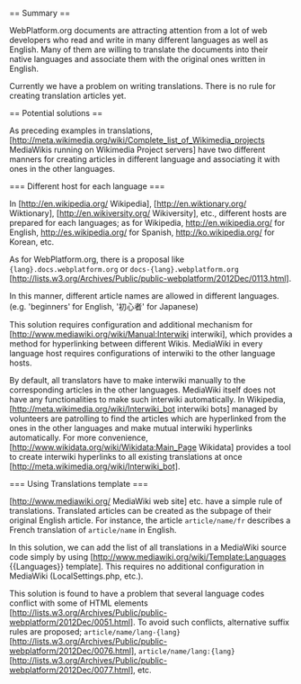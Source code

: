 == Summary ==

WebPlatform.org documents are attracting attention from a lot of web developers who read and write in many different languages as well as English. Many of them are willing to translate the documents into their native languages and associate them with the original ones written in English.

Currently we have a problem on writing translations. There is no rule for creating translation articles yet.

== Potential solutions ==

As preceding examples in translations, [http://meta.wikimedia.org/wiki/Complete_list_of_Wikimedia_projects MediaWikis running on Wikimedia Project servers] have two different manners for creating articles in different language and associating it with ones in the other languages.

=== Different host for each language ===

In [http://en.wikipedia.org/ Wikipedia], [http://en.wiktionary.org/ Wiktionary], [http://en.wikiversity.org/ Wikiversity], etc., different hosts are prepared for each languages; as for Wikipedia, http://en.wikipedia.org/ for English, http://es.wikipedia.org/ for Spanish, http://ko.wikipedia.org/ for Korean, etc.

As for WebPlatform.org, there is a proposal like <code>{lang}.docs.webplatform.org</code> or <code>docs-{lang}.webplatform.org</code> [http://lists.w3.org/Archives/Public/public-webplatform/2012Dec/0113.html].

In this manner, different article names are allowed in different languages. (e.g. 'beginners' for English, '初心者' for Japanese)

This solution requires configuration and additional mechanism for [http://www.mediawiki.org/wiki/Manual:Interwiki interwiki], which provides a method for hyperlinking between different Wikis. MediaWiki in every language host requires configurations of interwiki to the other language hosts.

By default, all translators have to make interwiki manually to the corresponding articles in the other languages. MediaWiki itself does not have any functionalities to make such interwiki automatically. In Wikipedia, [http://meta.wikimedia.org/wiki/Interwiki_bot interwiki bots] managed by volunteers are patrolling to find the articles which are hyperlinked from the ones in the other languages and make mutual interwiki hyperlinks automatically. For more convenience, [http://www.wikidata.org/wiki/Wikidata:Main_Page Wikidata] provides a tool to create interwiki hyperlinks to all existing translations at once [http://meta.wikimedia.org/wiki/Interwiki_bot].

=== Using Translations template ===

[http://www.mediawiki.org/ MediaWiki web site] etc.  have a simple rule of translations. Translated articles can be created as the subpage of their original English article. For instance, the article <code>article/name/fr</code> describes a French translation of <code>article/name</code> in English.

In this solution, we can add the list of all translations in a MediaWiki source code simply by using [http://www.mediawiki.org/wiki/Template:Languages <nowiki>{{Languages}}</nowiki> template]. This requires no additional configuration in MediaWiki (LocalSettings.php, etc.).

This solution is found to have a problem that several language codes conflict with some of HTML elements [http://lists.w3.org/Archives/Public/public-webplatform/2012Dec/0051.html]. To avoid such conflicts, alternative suffix rules are proposed; <code>article/name/lang-{lang}</code>[http://lists.w3.org/Archives/Public/public-webplatform/2012Dec/0076.html], <code>article/name/lang:{lang}</code>[http://lists.w3.org/Archives/Public/public-webplatform/2012Dec/0077.html], etc.